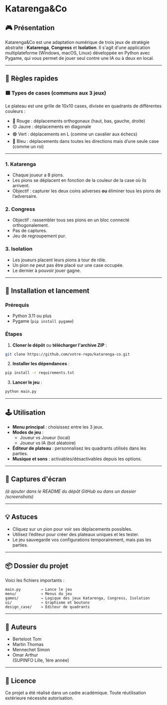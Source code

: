 
# Katarenga&Co

## 🎮 Présentation

Katarenga&Co est une adaptation numérique de trois jeux de stratégie abstraite : **Katarenga**, **Congress** et **Isolation**. Il s'agit d'une application multiplateforme (Windows, macOS, Linux) développée en Python avec Pygame, qui vous permet de jouer seul contre une IA ou à deux en local.

---

## 🧩 Règles rapides

### 🟥 Types de cases (communs aux 3 jeux)

Le plateau est une grille de 10x10 cases, divisée en quadrants de différentes couleurs :

- 🔴 Rouge : déplacements orthogonaux (haut, bas, gauche, droite)
- 🟡 Jaune : déplacements en diagonale
- 🟢 Vert : déplacements en L (comme un cavalier aux échecs)
- 🔵 Bleu : déplacements dans toutes les directions mais d’une seule case (comme un roi)

---

### 1. **Katarenga**
- Chaque joueur a 8 pions.
- Les pions se déplacent en fonction de la couleur de la case où ils arrivent.
- Objectif : capturer les deux coins adverses **ou** éliminer tous les pions de l’adversaire.

### 2. **Congress**
- Objectif : rassembler tous ses pions en un bloc connecté orthogonalement.
- Pas de captures.
- Jeu de regroupement pur.

### 3. **Isolation**
- Les joueurs placent leurs pions à tour de rôle.
- Un pion ne peut pas être placé sur une case occupée.
- Le dernier à pouvoir jouer gagne.

---

## 🚀 Installation et lancement

### Prérequis
- Python 3.11 ou plus
- Pygame (`pip install pygame`)

### Étapes

1. **Cloner le dépôt** ou **télécharger l'archive ZIP** :
```bash
git clone https://github.com/votre-repo/katarenga-co.git
```

2. **Installer les dépendances** :
```bash
pip install -r requirements.txt
```

3. **Lancer le jeu** :
```bash
python main.py
```

---

## 🕹️ Utilisation

- **Menu principal** : choisissez entre les 3 jeux.
- **Modes de jeu** :
  - Joueur vs Joueur (local)
  - Joueur vs IA (bot aléatoire)
- **Éditeur de plateau** : personnalisez les quadrants utilisés dans les parties.
- **Musique et sons** : activables/désactivables depuis les options.

---

## 📸 Captures d'écran

*(à ajouter dans le README du dépôt GitHub ou dans un dossier /screenshots)*

---

## 💡 Astuces

- Cliquez sur un pion pour voir ses déplacements possibles.
- Utilisez l’éditeur pour créer des plateaux uniques et les tester.
- Le jeu sauvegarde vos configurations temporairement, mais pas les parties.

---

## 📦 Dossier du projet

Voici les fichiers importants :
```
main.py         → Lance le jeu
menu/           → Menus du jeu
games/          → Logique des jeux Katarenga, Congress, Isolation
ui/             → Graphisme et boutons
design_case/    → Éditeur de quadrants
```

---

## 🤝 Auteurs

- Berteloot Tom  
- Martin Thomas  
- Mennechet Simon  
- Omar Arthur  
(SUPINFO Lille, 1ère année)

---

## 📜 Licence

Ce projet a été réalisé dans un cadre académique. Toute réutilisation extérieure nécessite autorisation.
